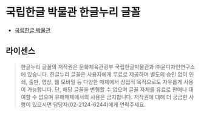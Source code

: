 # 국립한글 박물관 한글누리 글꼴

* [국립한글 박물관](https://www.hangeul.go.kr/)

## 라이센스
> 한글누리 글꼴의 저작권은 문화체육관광부 국립한글박물관과 ㈜윤디자인연구소에 있습니다. 
> 한글누리 글꼴은 사용자에게 무료로 제공하며 별도의 승인 없이 인쇄, 출판, 영상, 웹 모바일 등 다양한 매체에서 상업적 목적으로도 자유롭게 사용이 가능합니다. 
> 단, 해당 글꼴을 변형할 수 없으며 글꼴 자체를 유료로 판매나 대여할 수 없으며 유해매체에서의 사용은 금지합니다. 
> 저작권에 대해 더 궁금한 사항이 있으시면 담당자(02-2124-6244)에게 연락주세요. 

